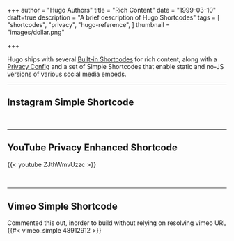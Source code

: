 +++
author = "Hugo Authors"
title = "Rich Content"
date = "1999-03-10"
draft=true
description = "A brief description of Hugo Shortcodes"
tags = [
    "shortcodes",
    "privacy",
    "hugo-reference",
]
thumbnail = "images/dollar.png"

+++

Hugo ships with several [Built-in Shortcodes](https://gohugo.io/content-management/shortcodes/#use-hugo-s-built-in-shortcodes) for rich content, along with a [Privacy Config](https://gohugo.io/about/hugo-and-gdpr/) and a set of Simple Shortcodes that enable static and no-JS versions of various social media embeds.
<!--more-->
---

## Instagram Simple Shortcode

<br>

---

## YouTube Privacy Enhanced Shortcode

{{< youtube ZJthWmvUzzc >}}

<br>

---

## Vimeo Simple Shortcode

Commented this out, inorder to build without relying on resolving vimeo URL
{{#< vimeo_simple 48912912 >}}
